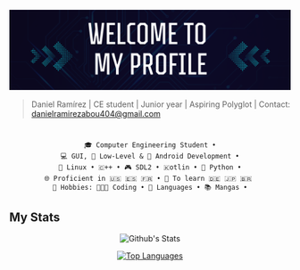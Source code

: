 ![Banner image](banner.png)

> Daniel Ramírez | CE student | Junior year | Aspiring Polyglot | Contact: danielramirezabou404@gmail.com

#

<div align="center">


```
🎓 Computer Engineering Student •
💻 GUI, 🔧 Low-Level & 📱 Android Development •
🐧 Linux • 🇨++ • 🎮 SDL2 • 🇰otlin • 🐍 Python •
🌐 Proficient in 🇺🇸 🇪🇸 🇫🇷 • 📖 To learn 🇩🇪 🇯🇵 🇧🇷 
🤍 Hobbies: 👨🏻‍💻 Coding • 💬 Languages • 📚 Mangas •
```

</div>

## My Stats

<div align="center">

![Github's Stats](https://github-readme-stats.vercel.app/api?username=DanielRamirez404&show_icons=true&title_color=22abf0&icon_color=22abf0&text_color=9f9f9f&bg_color=151515)

[![Top Languages](https://github-readme-stats.vercel.app/api/top-langs/?username=DanielRamirez404)](https://github.com/anuraghazra/github-readme-stats)

</div>
